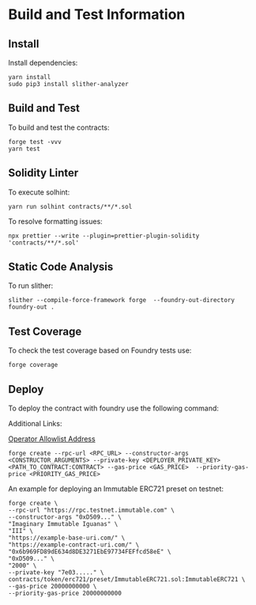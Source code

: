 # Build and Test Information

## Install

Install dependencies:

```
yarn install
sudo pip3 install slither-analyzer
```

## Build and Test

To build and test the contracts:

```
forge test -vvv
yarn test
```

## Solidity Linter

To execute solhint:

```
yarn run solhint contracts/**/*.sol
```

To resolve formatting issues:

```
npx prettier --write --plugin=prettier-plugin-solidity 'contracts/**/*.sol'
```


## Static Code Analysis

To run slither:

```
slither --compile-force-framework forge  --foundry-out-directory foundry-out .
```

## Test Coverage

To check the test coverage based on Foundry tests use:

 ```
 forge coverage
 ```

## Deploy

To deploy the contract with foundry use the following command:

Additional Links: 

[Operator Allowlist Address](https://docs.immutable.com/docs/zkevm/products/minting/royalties/allowlist-spec/#operator-allowlist-values)
```
forge create --rpc-url <RPC_URL> --constructor-args <CONSTRUCTOR_ARGUMENTS> --private-key <DEPLOYER_PRIVATE_KEY> <PATH_TO_CONTRACT:CONTRACT> --gas-price <GAS_PRICE>  --priority-gas-price <PRIORITY_GAS_PRICE>
```

An example for deploying an Immutable ERC721 preset on testnet:

```
forge create \
--rpc-url "https://rpc.testnet.immutable.com" \
--constructor-args "0xD509..." \
"Imaginary Immutable Iguanas" \
"III" \
"https://example-base-uri.com/" \
"https://example-contract-uri.com/" \
"0x6b969FD89dE634d8DE3271EbE97734FEFfcd58eE" \
"0xD509..." \
"2000" \
--private-key "7e03....." \
contracts/token/erc721/preset/ImmutableERC721.sol:ImmutableERC721 \
--gas-price 20000000000 \
--priority-gas-price 20000000000

```
